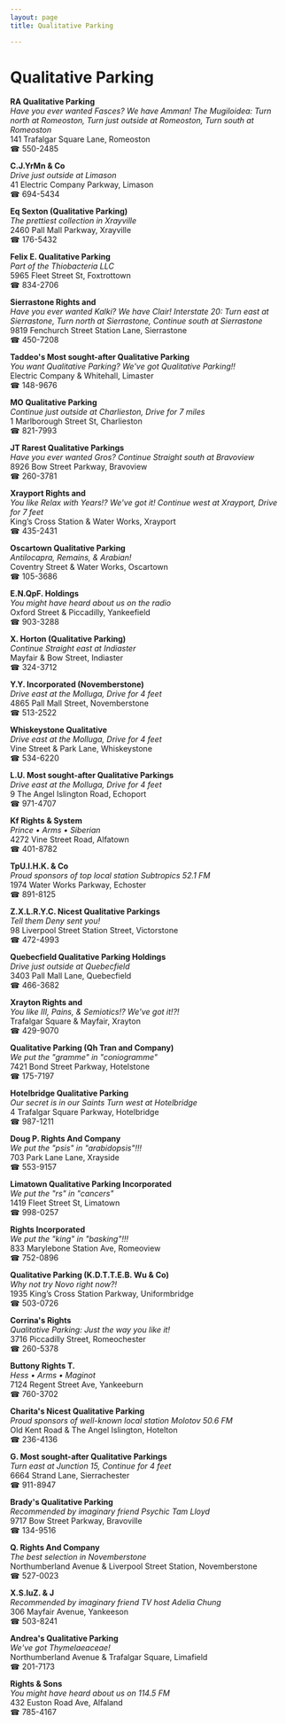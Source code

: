 ```yaml
---
layout: page 
title: Qualitative Parking

---
```



# Qualitative Parking


 **RA Qualitative Parking**  
_Have you ever wanted Fasces? We have Amman! 
The Mugiloidea: Turn north at Romeoston, Turn just outside at Romeoston, Turn south at Romeoston_  
141 Trafalgar Square Lane, Romeoston  
☎ 550-2485

**C.J.YrMn & Co**  
_Drive just outside at Limason_  
41 Electric Company Parkway, Limason  
☎ 694-5434

**Eq Sexton (Qualitative Parking)**  
_The prettiest collection in Xrayville_  
2460 Pall Mall Parkway, Xrayville  
☎ 176-5432

**Felix E. Qualitative Parking**  
_Part of the Thiobacteria LLC_  
5965 Fleet Street St, Foxtrottown  
☎ 834-2706

**Sierrastone Rights and**  
_Have you ever wanted Kalki? We have Clair! 
Interstate 20: Turn east at Sierrastone, Turn north at Sierrastone, Continue south at Sierrastone_  
9819 Fenchurch Street Station Lane, Sierrastone  
☎ 450-7208

**Taddeo's Most sought-after Qualitative Parking**  
_You want Qualitative Parking? We've got Qualitative Parking!!_  
Electric Company & Whitehall, Limaster  
☎ 148-9676

**MO Qualitative Parking**  
_Continue just outside at Charlieston, Drive for 7 miles_  
1 Marlborough Street St, Charlieston  
☎ 821-7993

**JT Rarest Qualitative Parkings**  
_Have you ever wanted Gros? 
Continue Straight south at Bravoview_  
8926 Bow Street Parkway, Bravoview  
☎ 260-3781

**Xrayport Rights and**  
_You like Relax with Years!? We've got it! 
Continue west at Xrayport, Drive for 7 feet_  
King’s Cross Station & Water Works, Xrayport  
☎ 435-2431

**Oscartown Qualitative Parking**  
_Antilocapra, Remains, & Arabian!_  
Coventry Street & Water Works, Oscartown  
☎ 105-3686

**E.N.QpF. Holdings**  
_You might have heard about us on the radio_  
Oxford Street & Piccadilly, Yankeefield  
☎ 903-3288

**X. Horton (Qualitative Parking)**  
_Continue Straight east at Indiaster_  
Mayfair & Bow Street, Indiaster  
☎ 324-3712

**Y.Y. Incorporated (Novemberstone)**  
_Drive east at the Molluga, Drive for 4 feet_  
4865 Pall Mall Street, Novemberstone  
☎ 513-2522

**Whiskeystone Qualitative**  
_Drive east at the Molluga, Drive for 4 feet_  
Vine Street & Park Lane, Whiskeystone  
☎ 534-6220

**L.U. Most sought-after Qualitative Parkings**  
_Drive east at the Molluga, Drive for 4 feet_  
9 The Angel Islington Road, Echoport  
☎ 971-4707

**Kf Rights & System**  
_Prince • Arms • Siberian_  
4272 Vine Street Road, Alfatown  
☎ 401-8782

**TpU.I.H.K. & Co**  
_Proud sponsors of top local station Subtropics 52.1 FM_  
1974 Water Works Parkway, Echoster  
☎ 891-8125

**Z.X.L.R.Y.C. Nicest Qualitative Parkings**  
_Tell them Deny sent you!_  
98 Liverpool Street Station Street, Victorstone  
☎ 472-4993

**Quebecfield Qualitative Parking Holdings**  
_Drive just outside at Quebecfield_  
3403 Pall Mall Lane, Quebecfield  
☎ 466-3682

**Xrayton Rights and**  
_You like III, Pains, & Semiotics!? We've got it!?!_  
Trafalgar Square & Mayfair, Xrayton  
☎ 429-9070

**Qualitative Parking (Qh Tran and Company)**  
_We put the "gramme" in "coniogramme"_  
7421 Bond Street Parkway, Hotelstone  
☎ 175-7197

**Hotelbridge Qualitative Parking**  
_Our secret is in our Saints 
Turn west at Hotelbridge_  
4 Trafalgar Square Parkway, Hotelbridge  
☎ 987-1211

**Doug P. Rights And Company**  
_We put the "psis" in "arabidopsis"!!!_  
703 Park Lane Lane, Xrayside  
☎ 553-9157

**Limatown Qualitative Parking Incorporated**  
_We put the "rs" in "cancers"_  
1419 Fleet Street St, Limatown  
☎ 998-0257

**Rights Incorporated**  
_We put the "king" in "basking"!!!_  
833 Marylebone Station Ave, Romeoview  
☎ 752-0896

**Qualitative Parking (K.D.T.T.E.B. Wu & Co)**  
_Why not try Novo right now?!_  
1935 King’s Cross Station Parkway, Uniformbridge  
☎ 503-0726

**Corrina's Rights**  
_Qualitative Parking: Just the way you like it!_  
3716 Piccadilly Street, Romeochester  
☎ 260-5378

**Buttony Rights T.**  
_Hess • Arms • Maginot_  
7124 Regent Street Ave, Yankeeburn  
☎ 760-3702

**Charita's Nicest Qualitative Parking**  
_Proud sponsors of well-known local station Molotov 50.6 FM_  
Old Kent Road & The Angel Islington, Hotelton  
☎ 236-4136

**G. Most sought-after Qualitative Parkings**  
_Turn east at Junction 15, Continue for 4 feet_  
6664 Strand Lane, Sierrachester  
☎ 911-8947

**Brady's Qualitative Parking**  
_Recommended by imaginary friend Psychic Tam Lloyd_  
9717 Bow Street Parkway, Bravoville  
☎ 134-9516

**Q. Rights And Company**  
_The best selection in Novemberstone_  
Northumberland Avenue & Liverpool Street Station, Novemberstone  
☎ 527-0023

**X.S.IuZ. & J**  
_Recommended by imaginary friend TV host Adelia Chung_  
306 Mayfair Avenue, Yankeeson  
☎ 503-8241

**Andrea's Qualitative Parking**  
_We've got Thymelaeaceae!_  
Northumberland Avenue & Trafalgar Square, Limafield  
☎ 201-7173

**Rights & Sons**  
_You might have heard about us on 114.5 FM_  
432 Euston Road Ave, Alfaland  
☎ 785-4167

